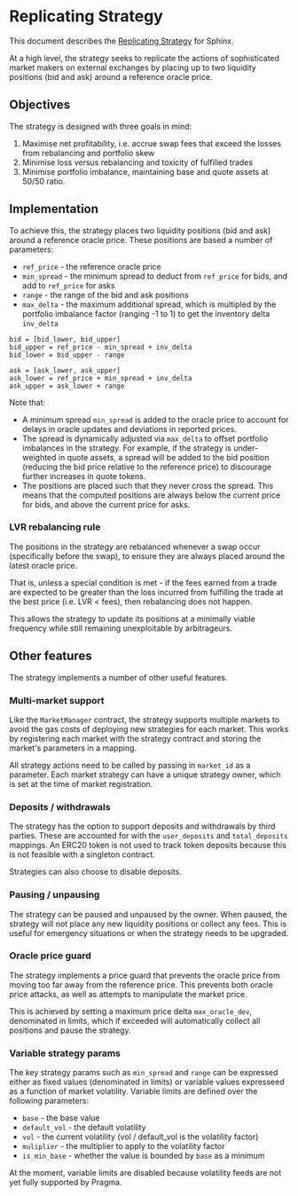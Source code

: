 # Replicating Strategy

This document describes the [Replicating Strategy](../strategies/src/strategies/replicating/replicating_strategy.cairo) for Sphinx.

At a high level, the strategy seeks to replicate the actions of sophisticated market makers on external exchanges by placing up to two liquidity positions (bid and ask) around a reference oracle price.

## Objectives

The strategy is designed with three goals in mind:

1. Maximise net profitability, i.e. accrue swap fees that exceed the losses from rebalancing and portfolio skew
2. Minimise loss versus rebalancing and toxicity of fulfilled trades
3. Minimise portfolio imbalance, maintaining base and quote assets at 50/50 ratio.

## Implementation

To achieve this, the strategy places two liquidity positions (bid and ask) around a reference oracle price. These positions are based a number of parameters:

- `ref_price` - the reference oracle price
- `min_spread` - the minimum spread to deduct from `ref_price` for bids, and add to `ref_price` for asks
- `range` - the range of the bid and ask positions
- `max_delta` - the maximum additional spread, which is multipled by the portfolio imbalance factor (ranging -1 to 1) to get the inventory delta `inv_delta`

```
bid = [bid_lower, bid_upper]
bid_upper = ref_price - min_spread + inv_delta
bid_lower = bid_upper - range

ask = [ask_lower, ask_upper]
ask_lower = ref_price + min_spread + inv_delta
ask_upper = ask_lower + range
```

Note that:

- A minimum spread `min_spread` is added to the oracle price to account for delays in oracle updates and deviations in reported prices.
- The spread is dynamically adjusted via `max_delta` to offset portfolio imbalances in the strategy. For example, if the strategy is under-weighted in quote assets, a spread will be added to the bid position (reducing the bid price relative to the reference price) to discourage further increases in quote tokens.
- The positions are placed such that they never cross the spread. This means that the computed positions are always below the current price for bids, and above the current price for asks.

### LVR rebalancing rule

The positions in the strategy are rebalanced whenever a swap occur (specifically before the swap), to ensure they are always placed around the latest oracle price.

That is, unless a special condition is met - if the fees earned from a trade are expected to be greater than the loss incurred from fulfilling the trade at the best price (i.e. LVR < fees), then rebalancing does not happen.

This allows the strategy to update its positions at a minimally viable frequency while still remaining unexploitable by arbitrageurs.

## Other features

The strategy implements a number of other useful features.

### Multi-market support

Like the `MarketManager` contract, the strategy supports multiple markets to avoid the gas costs of deploying new strategies for each market. This works by registering each market with the strategy contract and storing the market's parameters in a mapping.

All strategy actions need to be called by passing in `market_id` as a parameter. Each market strategy can have a unique strategy owner, which is set at the time of market registration.

### Deposits / withdrawals

The strategy has the option to support deposits and withdrawals by third parties. These are accounted for with the `user_deposits` and `total_deposits` mappings. An ERC20 token is not used to track token deposits because this is not feasible with a singleton contract.

Strategies can also choose to disable deposits.

### Pausing / unpausing

The strategy can be paused and unpaused by the owner. When paused, the strategy will not place any new liquidity positions or collect any fees. This is useful for emergency situations or when the strategy needs to be upgraded.

### Oracle price guard

The strategy implements a price guard that prevents the oracle price from moving too far away from the reference price. This prevents both oracle price attacks, as well as attempts to manipulate the market price.

This is achieved by setting a maximum price delta `max_oracle_dev`, denominated in limits, which if exceeded will automatically collect all positions and pause the strategy.

### Variable strategy params

The key strategy params such as `min_spread` and `range` can be expressed either as fixed values (denominated in limits) or variable values expresseed as a function of market volatility. Variable limits are defined over the following parameters:

- `base` - the base value
- `default_vol` - the default volatility
- `vol` - the current volatility (vol / default_vol is the volatility factor)
- `muliplier` - the multiplier to apply to the volatility factor
- `is_min_base` - whether the value is bounded by `base` as a minimum

At the moment, variable limits are disabled because volatility feeds are not yet fully supported by Pragma.
